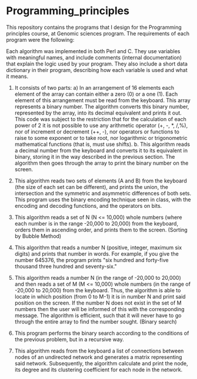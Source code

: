 # Programming_principles
This repository contains the programs that I design for the Programming principles course, at Genomic sciences program. The requirements of each program were the following:

Each algorithm was implemented in both Perl and C. They use variables with meaningful names, and include comments (internal documentation) that explain the logic used by your program. They also include a short data dictionary in their program, describing how each variable is used and what it means.

1. It consists of two parts:
a) In an arrangement of 16 elements each element of the array can contain either a zero (0) or a one (1). Each element of this arrangement must be read from the keyboard. This array represents a binary number. The algorithm converts this binary number, represented by the array, into its decimal equivalent and prints it out. This code was subject to the restriction that for the calculation of each power of 2 it is not possible to use any arithmetic operator (+, -, *, /,%), nor of increment or decrement (++, -), nor operators or functions to raise to some exponent or to take root, nor logarithmic or trigonometric mathematical functions (that is, must use shifts).
b. This algorithm reads a decimal number from the keyboard and converts it to its equivalent in binary, storing it in the way described in the previous section. The algorithm then goes through the array to print the binary number on the screen.

2. This algorithm reads two sets of elements (A and B) from the keyboard (the size of each set can be different), and prints the union, the intersection and the symmetric and asymmetric differences of both sets. This program uses the binary encoding technique seen in class, with the encoding and decoding functions, and the operators on bits. 

3. This algorithm reads a set of N (N <= 10,000) whole numbers (where each number is in the range -20,000 to 20,000) from the keyboard, orders them in ascending order, and prints them to the screen. (Sorting by Bubble Method)

4. This algorithm that reads a number N (positive, integer, maximum six digits) and prints that number in words. For example, if you give the number 645376, the program prints "six hundred and forty-five thousand three hundred and seventy-six."

5. This algorithm reads a number N (in the range of -20,000 to 20,000) and then reads a set of M (M <= 10,000) whole numbers (in the range of -20,000 to 20,000) from the keyboard. Thus, the algorithm is able to locate in which position (from 0 to M-1) it is in number N and print said position on the screen. If the number N does not exist in the set of M numbers then the user will be informed of this with the corresponding message. The algorithm is efficient, such that it will never have to go through the entire array to find the number sought. (Binary search)

6. This program performs the binary search according to the conditions of the previous problem, but in a recursive way.

7. This algorithm reads from the keyboard a list of connections between nodes of an undirected network and generates a matrix representing said network. Subsequently, the algorithm calculate and print the node, its degree and its clustering coefficient for each node in the network.
